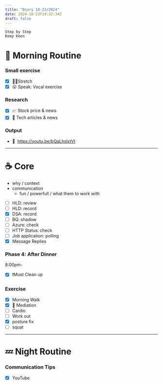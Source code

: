 ```yaml
---
title: "Diary 10-23/2024"  
date: 2024-10-23T19:32:34Z
draft: false
---
```


```tsx
Step by Step
Keep Keen
```

# 🍳 Morning Routine

### Small exercise

- [x]  🧎‍♀️Stretch
- [x]  😮 Speak: Vocal exercise

### Research

- [x]  📈 Stock price & news
- [x]  👾 Tech articles & news

### Output

- 🎥  https://youtu.be/bQaLhslxtVI

---

# ☕ Core

- why / context
- communication
    - fun / powerfull / what them to work with
- [ ]  HLD: review
- [ ]  HLD: record
- [x]  DSA: record
- [ ]  BQ: shadow
- [ ]  Azure: check
- [ ]  HTTP Status: check
- [ ]  Job application: polling
- [x]  Message Replies

### Phase 4: After Dinner

8:00pm-

- [x]  ❗Must Clean up

### Exercise

- [x]  Morning Walk
- [x]  🧘 Mediation
- [ ]  Cardio
- [ ]  Work out
- [x]  posture fix
- [ ]  squat

---

# 💤 Night Routine

### Communication Tips

- [x]  YouTube